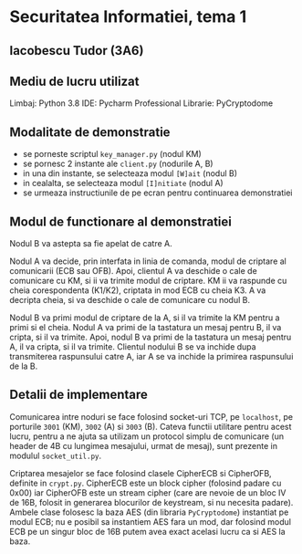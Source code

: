 # Securitatea Informatiei, tema 1
## Iacobescu Tudor (3A6)

## Mediu de lucru utilizat
Limbaj: Python 3.8
IDE: Pycharm Professional
Librarie: PyCryptodome

## Modalitate de demonstratie
- se porneste scriptul `key_manager.py` (nodul KM)
- se pornesc 2 instante ale `client.py` (nodurile A, B)
- in una din instante, se selecteaza modul `[W]ait` (nodul B)
- in cealalta, se selecteaza modul `[I]nitiate` (nodul A)
- se urmeaza instructiunile de pe ecran pentru continuarea demonstratiei

## Modul de functionare al demonstratiei
Nodul B va astepta sa fie apelat de catre A.

Nodul A va decide, prin interfata in linia de comanda, modul de criptare al comunicarii (ECB sau OFB).
Apoi, clientul A va deschide o cale de comunicare cu KM, si ii va trimite modul de criptare. KM ii va
raspunde cu cheia corespondenta (K1/K2), criptata in mod ECB cu cheia K3. A va decripta cheia, si va
deschide o cale de comunicare cu nodul B.

Nodul B va primi modul de criptare de la A, si il va trimite la KM pentru a primi si el cheia. Nodul
A va primi de la tastatura un mesaj pentru B, il va cripta, si il va trimite. Apoi, nodul B va primi
de la tastatura un mesaj pentru A, il va cripta, si il va trimite. Clientul nodului B se va inchide
dupa transmiterea raspunsului catre A, iar A se va inchide la primirea raspunsului de la B.

## Detalii de implementare
Comunicarea intre noduri se face folosind socket-uri TCP, pe `localhost`, pe porturile `3001` (KM),
`3002` (A) si `3003` (B). Cateva functii utilitare pentru acest lucru, pentru a ne ajuta sa utilizam
un protocol simplu de comunicare (un header de 4B cu lungimea mesajului, urmat de mesaj), sunt
prezente in modulul `socket_util.py`.

Criptarea mesajelor se face folosind clasele CipherECB si CipherOFB, definite in `crypt.py`. 
CipherECB este un block cipher (folosind padare cu 0x00) iar CipherOFB este un stream cipher (care
are nevoie de un bloc IV de 16B, folosit in generarea blocurilor de keystream, si nu necesita
padare). Ambele clase folosesc la baza AES (din libraria `PyCryptodome`) instantiat pe modul ECB;
nu e posibil sa instantiem AES fara un mod, dar folosind modul ECB pe un singur bloc de 16B putem 
avea exact acelasi lucru ca si AES la baza.
